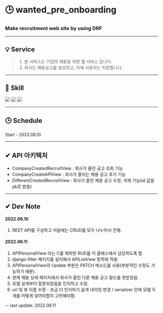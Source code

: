 # 🕒 wanted_pre_onboarding
### Make recruitment web site by using DRF

<hr>

## 💡 Service
> 1. 본 서비스는 기업의 채용을 위한 웹 서비스 입니다. 
> 2. 회사는 채용공고를 생성하고, 이에 사용자는 지원합니다.

<hr>

## 🔨 Skill
<img src="https://img.shields.io/badge/Django-092E20?style=flat&logo=Django&logoColor=white"/> <img src="https://img.shields.io/badge/DRF-092E20?style=flat&logo=Django&logoColor=white"/> <img src="https://img.shields.io/badge/SQLite-003B57?style=flat&logo=SQLite&logoColor=white"/>

<hr>

## 🕒 Schedule
Start - 2022.06.10

<hr>

## ✔ API 아키텍처
- CompanyCreatedRecruitView : 회사가 올린 공고 조회 기능
- CompanyCreateAPIView : 회사가 올리는 채용 공고 추가 기능
- DifferentCreatedRecruitView : 회사가 올린 채용 공고 수정, 삭제 기능(id 값을 pk로 받음)

<hr>

## ✔ Dev Note
#### 2022.06.10
1. REST API를 구성하고 처음에는 CRUD를 모두 나누어서 진행.

#### 2022.06.11
1. APIPersonalView 라는 C를 제외한 RUD를 이 클래스에서 담당하도록 함.
2. django-filter 패키지를 설치해서 APIListView 항목에 적용.
3. APIPersonalView의 Update 부분은 PATCH 메소드를 사용(부분적인 수정도 가능하기 때문).
4. 현재 채용 상세 페이지에서 회사가 올린 다른 채용 공고 필드를 못받았음.
5. 모델 설계부터 잘못되었음을 인지하고 수정.
6. url 및 뷰 이름 수정 - 조금 더 인식하기 쉽게 네이밍 변경 / serializer 안에 모델 두 개를 어떻게 넣어야할지 고민해야함.

-- last update: 2022.06.11